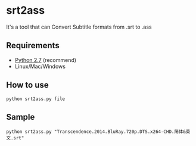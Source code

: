 srt2ass
=======

It's a tool that can Convert  Subtitle formats from .srt to .ass

## Requirements ##

* [Python 2.7](https://www.python.org/downloads/) (recommend)
* Linux/Mac/Windows

## How to use ##

```python srt2ass.py file```<br />

## Sample ##

```python srt2ass.py "Transcendence.2014.BluRay.720p.DTS.x264-CHD.简体&英文.srt"```<br />
